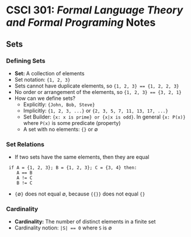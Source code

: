 # CSCI 301: *Formal Language Theory and Formal Programing* Notes 

## Sets

### Defining Sets
* **Set:** A collection of elements
* Set notation: `{1, 2, 3}`
* Sets cannot have duplicate elements, so `{1, 2, 3} == {1, 2, 2, 3}`
* No order or arrangement of the elements, so `{1, 2, 3} == {3, 2, 1}`
* How can we define sets?
    * Explicitly: `{John, Bob, Steve}`
    * Implicitly: `{1, 2, 3, ...}` or `{2, 3, 5, 7, 11, 13, 17, ...}`
    * Set Builder: `{x: x is prime} or {x|x is odd}`.
    In general `{x: P(x)}` where `P(x)` is some predicate (property)
    * A set with no elements: `{}` or &empty;


### Set Relations

* If two sets have the same elements, then they are equal

```
 if A = {1, 2, 3}; B = {1, 2, 3}; C = {3, 4} then:
    A == B
    A != C
    B != C
```

* `{`&empty;`}` does not equal &empty;, because `{{}}` does not equal `{}`

### Cardinality
* **Cardinality:** The number of distinct elements in a finite set 
* Cardinality notion: `|S| == 0` where `S` is &empty;  
